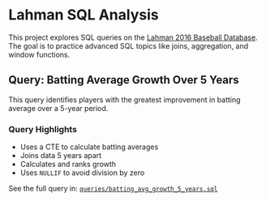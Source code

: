 # Lahman SQL Analysis

This project explores SQL queries on the [Lahman 2016 Baseball Database](http://www.seanlahman.com/baseball-archive/statistics/).  
The goal is to practice advanced SQL topics like joins, aggregation, and window functions.

## Query: Batting Average Growth Over 5 Years

This query identifies players with the greatest improvement in batting average over a 5-year period.

### Query Highlights
- Uses a CTE to calculate batting averages
- Joins data 5 years apart
- Calculates and ranks growth
- Uses `NULLIF` to avoid division by zero

See the full query in: [`queries/batting_avg_growth_5_years.sql`](queries/batting_avg_growth_5_years.sql)

